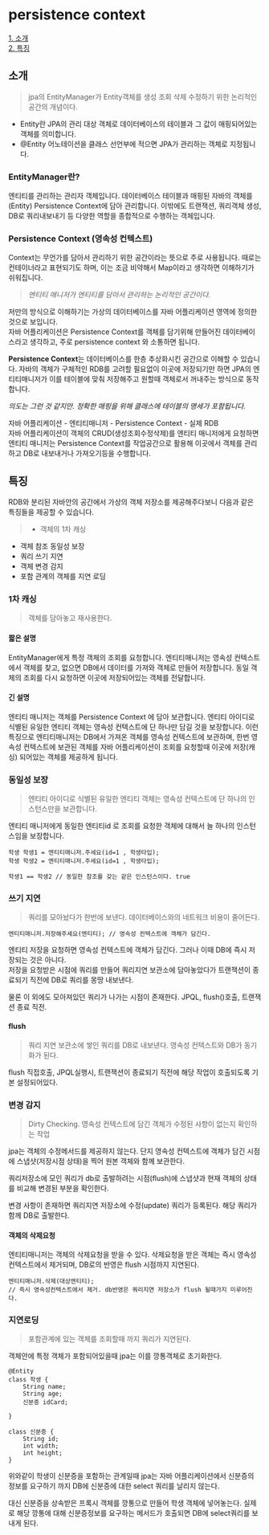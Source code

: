 # persistence context
>
[1. 소개](##소개)  
[2. 특징](##특징)

## 소개
>jpa의 EntityManager가 Entity객체를 생성 조회 삭제 수정하기 위한 논리적인 공간의 개념이다.

- Entity란 JPA의 관리 대상 객체로 데이터베이스의 테이블과 그 값이 매핑되어있는 객체를 의미합니다.
- @Entity 어노테이션을 클래스 선언부에 적으면 JPA가 관리하는 객체로 지정됩니다.

### EntityManager란?
엔티티를 관리하는 관리자 객체입니다. 데이터베이스 테이블과 매핑된 자바의 객체를(Entity) Persistence Context에 담아 관리합니다. 
이밖에도 트랜잭션, 쿼리객체 생성, DB로 쿼리내보내기 등 다양한 역할을 종합적으로 수행하는 객체입니다.

### Persistence Context (영속성 컨텍스트)
Context는 무언가를 담아서 관리하기 위한 공간이라는 뜻으로 주로 사용됩니다. 때로는 컨테이너라고 표현되기도 하며, 이는 조금 비약해서 Map이라고 생각하면 이해하기가 쉬워집니다.

>_엔티티 매니저가 엔티티를 담아서 관리하는 논리적인 공간이다._

저만의 방식으로 이해하기는 가상의 데이터베이스를 자바 어플리케이션 영역에 정의한 것으로 보입니다.  
자바 어플리케이션은 Persistence Context를 객체를 담기위해 만들어진 데이터베이스라고 생각하고, 주로 persistence context 와 소통하면 됩니다.  

**Persistence Context**는 데이터베이스를 한층 추상화시킨 공간으로 이해할 수 있습니다. 자바의 객체가 구체적인 RDB를 고려할 필요없이 이곳에 저장되기만 하면 JPA의 엔티티매니저가 이를 테이블에 맞춰 저장해주고 원할때 객체로서 꺼내주는 방식으로 동작합니다.

_의도는 그런 것 같지만. 정확한 매핑을 위해 클래스에 테이블의 명세가 포함됩니다._

자바 어플리케이션 - 엔티티매니저 - Persistence Context - 실제 RDB  
자바 어플리케이션이 객체의 CRUD(생성조회수정삭제)를 엔티티 매니저에게 요청하면 엔티티 매니저는 Persistence Context를 작업공간으로 활용해 이곳에서 객체를 관리하고 DB로 내보내거나 가져오기등을 수행합니다.

## 특징
RDB와 분리된 자바안의 공간에서 가상의 객체 저장소를 제공해주다보니 다음과 같은 특징들을 제공할 수 있습니다.

>- 객체의 1차 캐싱
- 객체 참조 동일성 보장
- 쿼리 쓰기 지연
- 객체 변경 감지
- 포함 관계의 객체를 지연 로딩

### 1차 캐싱
>객체를 담아놓고 재사용한다.

#### 짧은 설명
EntityManager에게 특정 객체의 조회를 요청합니다. 엔티티매니저는 영속성 컨텍스트에서 객체를 찾고, 없으면 DB에서 데이터를 가져와 객체로 만들어 저장합니다. 동일 객체의 조회를 다시 요청하면 이곳에 저장되어있는 객체를 전달합니다.

#### 긴 설명
엔티티 매니저는 객체를 Persistence Context 에 담아 보관합니다. 엔티티 아이디로 식별된 유일한 엔티티 객체는 영속성 컨텍스트에 단 하나만 담길 것을 보장합니다. 이런 특징으로 엔티티매니저는 DB에서 가져온 객체를 영속성 컨텍스트에 보관하며, 한번 영속성 컨텍스트에 보관된 객체를 자바 어플리케이션이 조회를 요청할때 이곳에 저장(캐싱) 되어있는 객체를 제공하게 됩니다.

### 동일성 보장
>엔티티 아이디로 식별된 유일한 엔티티 객체는 영속성 컨텍스트에 단 하나의 인스턴스만을 보관합니다.

엔티티 매니저에게 동일한 엔티티id 로 조회를 요청한 객체에 대해서 늘 하나의 인스턴스임을 보장합니다.

```
학생 학생1 = 엔티티매니저.주세요(id=1 , 학생타입);
학생 학생2 = 엔티티매니저.주세요(id=1 , 학생타입);

학생1 == 학생2 // 동일한 참조를 갖는 같은 인스턴스이다. true
```

### 쓰기 지연
> 쿼리를 모아놨다가 한번에 보낸다. 데이터베이스와의 네트워크 비용이 줄어든다.

```
엔티티매니저.저장해주세요(엔티티); // 영속성 컨텍스트에 객체가 담긴다.
```
엔티티 저장을 요청하면 영속성 컨텍스트에 객체가 담긴다. 그러나 이때 DB에 즉시 저장되는 것은 아니다.  
저장을 요청받은 시점에 쿼리를 만들어 쿼리지연 보관소에 담아놓았다가 트랜잭션이 종료되기 직전에 DB로 쿼리를 몽땅 내보낸다.

물론 이 외에도 모아져있던 쿼리가 나가는 시점이 존재한다. JPQL, flush()호출, 트랜잭션 종료 직전.

#### flush 
>쿼리 지연 보관소에 쌓인 쿼리를 DB로 내보낸다. 영속성 컨텍스트와 DB가 동기화가 된다.

flush 직접호출, JPQL실행시, 트랜잭션이 종료되기 직전에 해당 작업이 호출되도록 기본 설정되어있다.

### 변경 감지
>Dirty Checking. 영속성 컨텍스트에 담긴 객체가 수정된 사항이 없는지 확인하는 작업

jpa는 객체의 수정메서드를 제공하지 않는다. 단지 영속성 컨텍스트에 객체가 담긴 시점에 스냅샷(저장시점 상태)을 찍어 원본 객체와 함께 보관한다.  

쿼리저장소에 모인 쿼리가 db로 출발하려는 시점(flush)에 스냅샷과 현재 객체의 상태를 비교해 변경된 부분을 확인한다.  

변경 사항이 존재하면 쿼리지연 저장소에 수정(update) 쿼리가 등록된다. 해당 쿼리가 함께 DB로 출발한다.

#### 객체의 삭제요청
엔티티매니저는 객체의 삭제요청을 받을 수 있다. 삭제요청을 받은 객체는 즉시 영속성컨텍스트에서 제거되며, DB로의 반영은 flush 시점까지 지연된다.

```
엔티티매니저.삭제(대상엔티티); 
// 즉시 영속성컨텍스트에서 제거. db반영은 쿼리지연 저장소가 flush 될때가지 미루어진다.
```

### 지연로딩
> 포함관계에 있는 객체를 조회할때 까지 쿼리가 지연된다.

객체안에 특정 객체가 포함되어있을때 jpa는 이를 깡통객체로 초기화한다.

```
@Entity
class 학생 {
    String name;
    String age;
    신분증 idCard;

}

class 신분증 {
    String id;
    int width;
    int height;
}
```
위와같이 학생이 신분증을 포함하는 관계일때 jpa는 자바 어플리케이션에서 신분증의 정보를 요구하기 까지 DB에 신분증에 대한 select 쿼리를 날리지 않는다.  

대신 신분증을 상속받은 프록시 객체를 깡통으로 만들어 학생 객체에 넣어놓는다. 실제로 해당 깡통에 대해 신분증정보를 요구하는 메서드가 호출되면 DB에 select쿼리를 보내게 된다.



